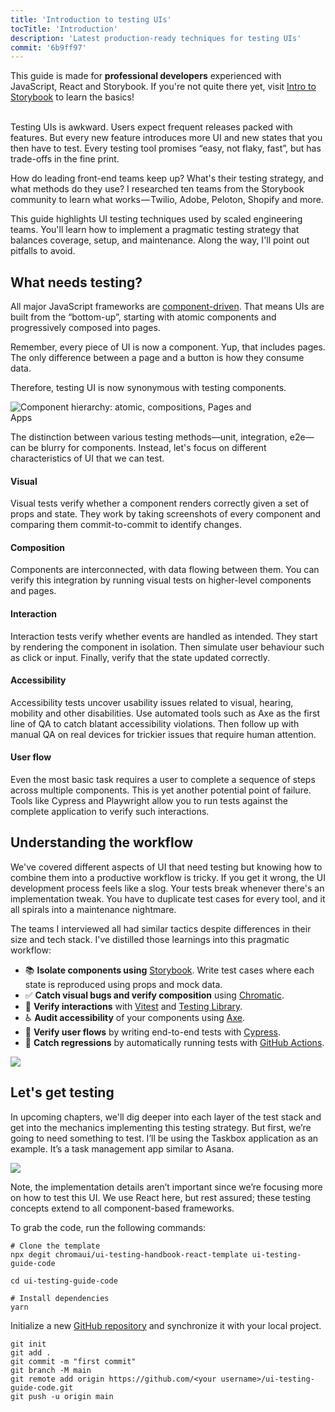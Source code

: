 ```yaml
---
title: 'Introduction to testing UIs'
tocTitle: 'Introduction'
description: 'Latest production-ready techniques for testing UIs'
commit: '6b9ff97'
---
```


<div class="aside">This guide is made for <b>professional developers</b> experienced with JavaScript, React and Storybook. If you're not quite there yet, visit <a href="/intro-to-storybook">Intro to Storybook</a> to learn the basics!
</div>

<br/>

Testing UIs is awkward. Users expect frequent releases packed with features. But every new feature introduces more UI and new states that you then have to test. Every testing tool promises “easy, not flaky, fast”, but has trade-offs in the fine print.

How do leading front-end teams keep up? What's their testing strategy, and what methods do they use? I researched ten teams from the Storybook community to learn what works — Twilio, Adobe, Peloton, Shopify and more.

This guide highlights UI testing techniques used by scaled engineering teams. You'll learn how to implement a pragmatic testing strategy that balances coverage, setup, and maintenance. Along the way, I'll point out pitfalls to avoid.

## What needs testing?

All major JavaScript frameworks are [component-driven](https://www.componentdriven.org/). That means UIs are built from the “bottom-up”, starting with atomic components and progressively composed into pages.

Remember, every piece of UI is now a component. Yup, that includes pages. The only difference between a page and a button is how they consume data.

Therefore, testing UI is now synonymous with testing components.

<img style="max-width: 400px;" src="/ui-testing-handbook/component-testing.gif" alt="Component hierarchy: atomic, compositions, Pages and Apps" />

The distinction between various testing methods—unit, integration, e2e—can be blurry for components. Instead, let's focus on different characteristics of UI that we can test.

#### Visual

Visual tests verify whether a component renders correctly given a set of props and state. They work by taking screenshots of every component and comparing them commit-to-commit to identify changes.

#### Composition

Components are interconnected, with data flowing between them. You can verify this integration by running visual tests on higher-level components and pages.

#### Interaction

Interaction tests verify whether events are handled as intended. They start by rendering the component in isolation. Then simulate user behaviour such as click or input. Finally, verify that the state updated correctly.

#### Accessibility

Accessibility tests uncover usability issues related to visual, hearing, mobility and other disabilities. Use automated tools such as Axe as the first line of QA to catch blatant accessibility violations. Then follow up with manual QA on real devices for trickier issues that require human attention.

#### User flow

Even the most basic task requires a user to complete a sequence of steps across multiple components. This is yet another potential point of failure. Tools like Cypress and Playwright allow you to run tests against the complete application to verify such interactions.

## Understanding the workflow

We've covered different aspects of UI that need testing but knowing how to combine them into a productive workflow is tricky. If you get it wrong, the UI development process feels like a slog. Your tests break whenever there's an implementation tweak. You have to duplicate test cases for every tool, and it all spirals into a maintenance nightmare.

The teams I interviewed all had similar tactics despite differences in their size and tech stack. I've distilled those learnings into this pragmatic workflow:

- 📚 **Isolate components using** [Storybook](http://storybook.js.org/). Write test cases where each state is reproduced using props and mock data.
- ✅ **Catch visual bugs and verify composition** using [Chromatic](https://www.chromatic.com/?utm_source=storybook_website&utm_medium=link&utm_campaign=storybook).
- 🐙 **Verify interactions** with [Vitest](https://vitest.dev/) and [Testing Library](https://testing-library.com/).
- ♿️ **Audit accessibility** of your components using [Axe](https://www.deque.com/axe/).
- 🔄 **Verify user flows** by writing end-to-end tests with [Cypress](https://www.cypress.io/).
- 🚥 **Catch regressions** by automatically running tests with [GitHub Actions](https://github.com/features/actions).

![](/ui-testing-handbook/ui-testing-workflow.png)

## Let's get testing

In upcoming chapters, we'll dig deeper into each layer of the test stack and get into the mechanics implementing this testing strategy. But first, we’re going to need something to test. I’ll be using the Taskbox application as an example. It’s a task management app similar to Asana.

![](/ui-testing-handbook/taskbox.png)

Note, the implementation details aren’t important since we’re focusing more on how to test this UI. We use React here, but rest assured; these testing concepts extend to all component-based frameworks.

To grab the code, run the following commands:

```shell:clipboard=false
# Clone the template
npx degit chromaui/ui-testing-handbook-react-template ui-testing-guide-code

cd ui-testing-guide-code

# Install dependencies
yarn
```

Initialize a new [GitHub repository](https://github.com/new) and synchronize it with your local project.

```shell:clipboard=false
git init
git add .
git commit -m "first commit"
git branch -M main
git remote add origin https://github.com/<your username>/ui-testing-guide-code.git
git push -u origin main
```
